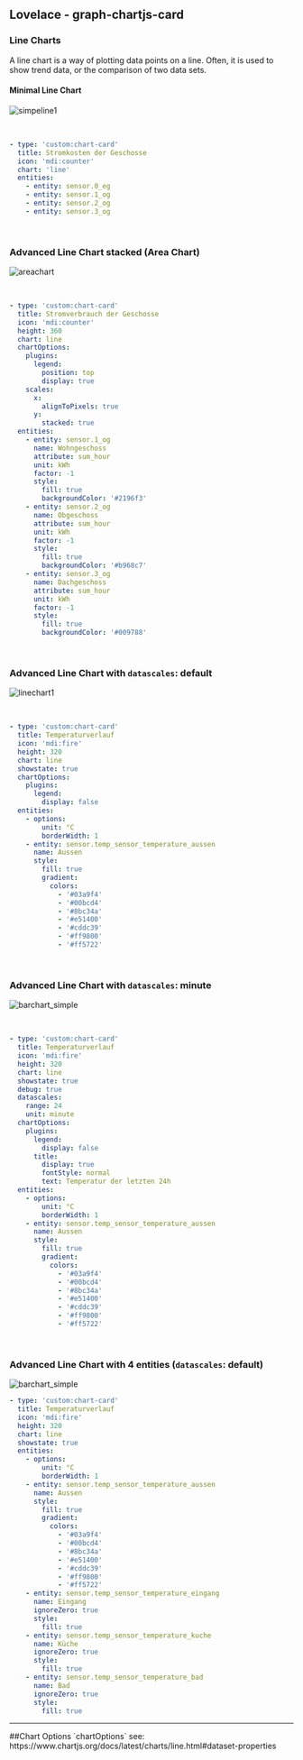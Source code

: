 ## Lovelace - graph-chartjs-card
### Line Charts

A line chart is a way of plotting data points on a line. Often, it is used to show trend data, or the comparison of two data sets.

#### Minimal Line Chart
![simpeline1](img/simpeline1.png)

<br>

```yaml
- type: 'custom:chart-card'
  title: Stromkosten der Geschosse
  icon: 'mdi:counter'
  chart: 'line'
  entities:
    - entity: sensor.0_eg
    - entity: sensor.1_og
    - entity: sensor.2_og
    - entity: sensor.3_og
```
<br>

### Advanced Line Chart stacked (Area Chart)
![areachart](img/areachart.png)

<br>

```yaml
- type: 'custom:chart-card'
  title: Stromverbrauch der Geschosse
  icon: 'mdi:counter'
  height: 360
  chart: line
  chartOptions:
    plugins:
      legend:
        position: top
        display: true
    scales:
      x:
        alignToPixels: true
      y:
        stacked: true
  entities:
    - entity: sensor.1_og
      name: Wohngeschoss
      attribute: sum_hour
      unit: kWh
      factor: -1
      style:
        fill: true
        backgroundColor: '#2196f3'
    - entity: sensor.2_og
      name: Obgeschoss
      attribute: sum_hour
      unit: kWh
      factor: -1
      style:
        fill: true
        backgroundColor: '#b968c7'
    - entity: sensor.3_og
      name: Dachgeschoss
      attribute: sum_hour
      unit: kWh
      factor: -1
      style:
        fill: true
        backgroundColor: '#009788'
```
<br>

### Advanced Line Chart with `datascales`: default
![linechart1](img/linechart1.png)

<br>

```yaml
- type: 'custom:chart-card'
  title: Temperaturverlauf
  icon: 'mdi:fire'
  height: 320
  chart: line
  showstate: true
  chartOptions:
    plugins:
      legend:
        display: false
  entities:
    - options:
        unit: °C
        borderWidth: 1
    - entity: sensor.temp_sensor_temperature_aussen
      name: Aussen
      style:
        fill: true
        gradient:
          colors:
            - '#03a9f4'
            - '#00bcd4'
            - '#8bc34a'
            - '#e51400'
            - '#cddc39'
            - '#ff9800'
            - '#ff5722'

```
<br>

### Advanced Line Chart with `datascales`: minute
![barchart_simple](img/linechart2.png)

<br>

```yaml
- type: 'custom:chart-card'
  title: Temperaturverlauf
  icon: 'mdi:fire'
  height: 320
  chart: line
  showstate: true
  debug: true
  datascales:
    range: 24
    unit: minute
  chartOptions:
    plugins:
      legend:
        display: false
      title:
        display: true
        fontStyle: normal
        text: Temperatur der letzten 24h
  entities:
    - options:
        unit: °C
        borderWidth: 1
    - entity: sensor.temp_sensor_temperature_aussen
      name: Aussen
      style:
        fill: true
        gradient:
          colors:
            - '#03a9f4'
            - '#00bcd4'
            - '#8bc34a'
            - '#e51400'
            - '#cddc39'
            - '#ff9800'
            - '#ff5722'

```
<br>


### Advanced Line Chart with 4 entities (`datascales`: default)
![barchart_simple](img/linechart3.png)

```yaml
- type: 'custom:chart-card'
  title: Temperaturverlauf
  icon: 'mdi:fire'
  height: 320
  chart: line
  showstate: true
  entities:
    - options:
        unit: °C
        borderWidth: 1
    - entity: sensor.temp_sensor_temperature_aussen
      name: Aussen
      style:
        fill: true
        gradient:
          colors:
            - '#03a9f4'
            - '#00bcd4'
            - '#8bc34a'
            - '#e51400'
            - '#cddc39'
            - '#ff9800'
            - '#ff5722'
    - entity: sensor.temp_sensor_temperature_eingang
      name: Eingang
      ignoreZero: true
      style:
        fill: true
    - entity: sensor.temp_sensor_temperature_kuche
      name: Küche
      ignoreZero: true
      style:
        fill: true
    - entity: sensor.temp_sensor_temperature_bad
      name: Bad
      ignoreZero: true
      style:
        fill: true

```

<hr>
##Chart Options `chartOptions`
see: https://www.chartjs.org/docs/latest/charts/line.html#dataset-properties